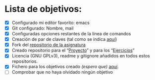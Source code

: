 # Lista de objetivos:

- [x] Configurado mi editor favorito: emacs
- [x] Git configurado: Nombre, mail
- [x] Configuradas opciones restantes de la línea de comandos
- [x] Creación de par de claves (tal como se indica
  [aquí](https://help.github.com/articles/generating-a-new-ssh-key-and-adding-it-to-the-ssh-agent/)) 
- [x] Fork del [repositorio de la asignatura](https://github.com/jojelupipa/IV-18-19)
- [x] Creado repositorio para el
  “[Proyecto](https://github.com/jojelupipa/Proyecto_IV)” y para los
  “[Ejercicios](https://github.com/jojelupipa/Ejercicios_IV_18_19)” 
- [x] Licencia (GNU GPLv3), readme y gitignore añadidos en todos estos
  repositorios. 
- [x] Fichero para los objetivos creado *(espero que)* [aquí](https://github.com/JJ/IV-18-19/blob/master/objetivos/jojelupipa.md).
- [ ] Comprobar que no haya olvidado ningún objetivo
